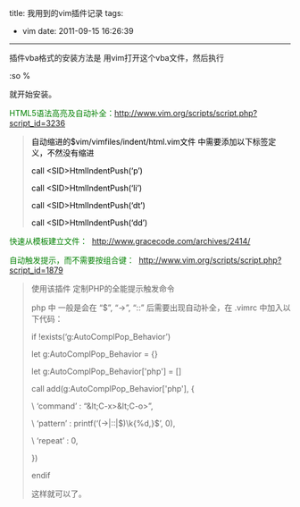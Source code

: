 title: 我用到的vim插件记录
tags:
  - vim
date: 2011-09-15 16:26:39
---

插件vba格式的安装方法是 用vim打开这个vba文件，然后执行

:so %

就开始安装。

<span style="color: #008000;">HTML5语法高亮及自动补全：http://www.vim.org/scripts/script.php?script_id=3236</span>

> <span style="color: #000000;">自动缩进的$vim/vimfiles/indent/html.vim文件 中需要添加以下标签定义，不然没有缩进</span>
> 
> <span style="color: #000000;">
> 
> </span><span style="color: #000000;">call &lt;SID&gt;HtmlIndentPush(&#8216;p&#8217;)
> 
> call &lt;SID&gt;HtmlIndentPush(&#8216;li&#8217;)
> 
> call &lt;SID&gt;HtmlIndentPush(&#8216;dt&#8217;)
> 
> call &lt;SID&gt;HtmlIndentPush(&#8216;dd&#8217;) </span>

<span style="color: #008000;">快速从模板建立文件：  http://www.gracecode.com/archives/2414/</span>

<span style="color: #008000;">自动触发提示，而不需要按组合键：  http://www.vim.org/scripts/script.php?script_id=1879</span>

> 使用该插件 定制PHP的全能提示触发命令
> 
> php 中 一般是会在 &#8220;$&#8221;, &#8220;-&gt;&#8221;, &#8220;::&#8221; 后需要出现自动补全，在 .vimrc 中加入以下代码：
> 
> if !exists(&#8216;g:AutoComplPop_Behavior&#8217;)
> 
> let g:AutoComplPop_Behavior = {}
> 
> let g:AutoComplPop_Behavior['php'] = []
> 
> call add(g:AutoComplPop_Behavior['php'], {
> 
> \   &#8216;command&#8217;   : &#8220;\&lt;C-x&gt;\&lt;C-o&gt;&#8221;,
> 
> \   &#8216;pattern&#8217;   : printf(&#8216;\(-&gt;\|::\|\$\)\k\{%d,}$&#8217;, 0),
> 
> \   &#8216;repeat&#8217;    : 0,
> 
> \})
> 
> endif
> 
> 这样就可以了。